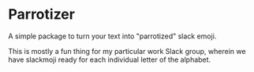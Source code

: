 # Parrotizer #

A simple package to turn your text
into "parrotized" slack emoji.

This is mostly a fun thing
for my particular work Slack group,
wherein we have slackmoji ready for
each individual letter of the alphabet.
